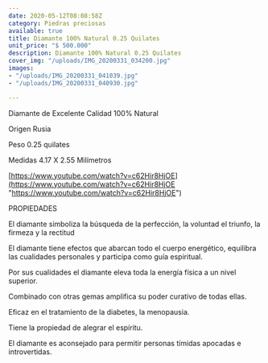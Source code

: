 ```yaml
---
date: 2020-05-12T08:08:58Z
category: Piedras preciosas
available: true
title: Diamante 100% Natural 0.25 Quilates
unit_price: "$ 500.000"
description: Diamante 100% Natural 0.25 Quilates
cover_img: "/uploads/IMG_20200331_034200.jpg"
images:
- "/uploads/IMG_20200331_041039.jpg"
- "/uploads/IMG_20200331_040930.jpg"

---
```

Diamante de Excelente Calidad 100% Natural

Origen Rusia 

Peso 0.25 quilates

Medidas 4.17 X 2.55 Milímetros 

[https://www.youtube.com/watch?v=c62Hir8HjOE](https://www.youtube.com/watch?v=c62Hir8HjOE "https://www.youtube.com/watch?v=c62Hir8HjOE")

PROPIEDADES 

El diamante simboliza la búsqueda de la perfección, la voluntad el triunfo, la firmeza y la rectitud

El diamante tiene efectos que abarcan todo el cuerpo energético, equilibra las cualidades personales y participa como guía espiritual.

Por sus cualidades el diamante eleva toda la energía física a un nivel superior.

Combinado con otras gemas amplifica su poder curativo de todas ellas.

Eficaz en el tratamiento de la diabetes, la menopausia.

Tiene la propiedad de alegrar el espíritu.

El diamante es aconsejado para permitir personas tímidas apocadas e introvertidas.